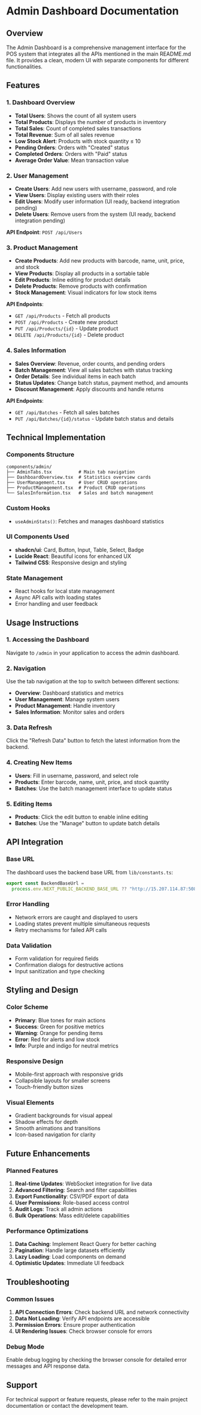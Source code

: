# Admin Dashboard Documentation

## Overview
The Admin Dashboard is a comprehensive management interface for the POS system that integrates all the APIs mentioned in the main README.md file. It provides a clean, modern UI with separate components for different functionalities.

## Features

### 1. Dashboard Overview
- **Total Users**: Shows the count of all system users
- **Total Products**: Displays the number of products in inventory
- **Total Sales**: Count of completed sales transactions
- **Total Revenue**: Sum of all sales revenue
- **Low Stock Alert**: Products with stock quantity ≤ 10
- **Pending Orders**: Orders with "Created" status
- **Completed Orders**: Orders with "Paid" status
- **Average Order Value**: Mean transaction value

### 2. User Management
- **Create Users**: Add new users with username, password, and role
- **View Users**: Display existing users with their roles
- **Edit Users**: Modify user information (UI ready, backend integration pending)
- **Delete Users**: Remove users from the system (UI ready, backend integration pending)

**API Endpoint**: `POST /api/Users`

### 3. Product Management
- **Create Products**: Add new products with barcode, name, unit, price, and stock
- **View Products**: Display all products in a sortable table
- **Edit Products**: Inline editing for product details
- **Delete Products**: Remove products with confirmation
- **Stock Management**: Visual indicators for low stock items

**API Endpoints**:
- `GET /api/Products` - Fetch all products
- `POST /api/Products` - Create new product
- `PUT /api/Products/{id}` - Update product
- `DELETE /api/Products/{id}` - Delete product

### 4. Sales Information
- **Sales Overview**: Revenue, order counts, and pending orders
- **Batch Management**: View all sales batches with status tracking
- **Order Details**: See individual items in each batch
- **Status Updates**: Change batch status, payment method, and amounts
- **Discount Management**: Apply discounts and handle returns

**API Endpoints**:
- `GET /api/Batches` - Fetch all sales batches
- `PUT /api/Batches/{id}/status` - Update batch status and details

## Technical Implementation

### Components Structure
```
components/admin/
├── AdminTabs.tsx          # Main tab navigation
├── DashboardOverview.tsx  # Statistics overview cards
├── UserManagement.tsx     # User CRUD operations
├── ProductManagement.tsx  # Product CRUD operations
└── SalesInformation.tsx   # Sales and batch management
```

### Custom Hooks
- `useAdminStats()`: Fetches and manages dashboard statistics

### UI Components Used
- **shadcn/ui**: Card, Button, Input, Table, Select, Badge
- **Lucide React**: Beautiful icons for enhanced UX
- **Tailwind CSS**: Responsive design and styling

### State Management
- React hooks for local state management
- Async API calls with loading states
- Error handling and user feedback

## Usage Instructions

### 1. Accessing the Dashboard
Navigate to `/admin` in your application to access the admin dashboard.

### 2. Navigation
Use the tab navigation at the top to switch between different sections:
- **Overview**: Dashboard statistics and metrics
- **User Management**: Manage system users
- **Product Management**: Handle inventory
- **Sales Information**: Monitor sales and orders

### 3. Data Refresh
Click the "Refresh Data" button to fetch the latest information from the backend.

### 4. Creating New Items
- **Users**: Fill in username, password, and select role
- **Products**: Enter barcode, name, unit, price, and stock quantity
- **Batches**: Use the batch management interface to update status

### 5. Editing Items
- **Products**: Click the edit button to enable inline editing
- **Batches**: Use the "Manage" button to update batch details

## API Integration

### Base URL
The dashboard uses the backend base URL from `lib/constants.ts`:
```typescript
export const BackendBaseUrl = 
  process.env.NEXT_PUBLIC_BACKEND_BASE_URL ?? "http://15.207.114.87:5082";
```

### Error Handling
- Network errors are caught and displayed to users
- Loading states prevent multiple simultaneous requests
- Retry mechanisms for failed API calls

### Data Validation
- Form validation for required fields
- Confirmation dialogs for destructive actions
- Input sanitization and type checking

## Styling and Design

### Color Scheme
- **Primary**: Blue tones for main actions
- **Success**: Green for positive metrics
- **Warning**: Orange for pending items
- **Error**: Red for alerts and low stock
- **Info**: Purple and indigo for neutral metrics

### Responsive Design
- Mobile-first approach with responsive grids
- Collapsible layouts for smaller screens
- Touch-friendly button sizes

### Visual Elements
- Gradient backgrounds for visual appeal
- Shadow effects for depth
- Smooth animations and transitions
- Icon-based navigation for clarity

## Future Enhancements

### Planned Features
1. **Real-time Updates**: WebSocket integration for live data
2. **Advanced Filtering**: Search and filter capabilities
3. **Export Functionality**: CSV/PDF export of data
4. **User Permissions**: Role-based access control
5. **Audit Logs**: Track all admin actions
6. **Bulk Operations**: Mass edit/delete capabilities

### Performance Optimizations
1. **Data Caching**: Implement React Query for better caching
2. **Pagination**: Handle large datasets efficiently
3. **Lazy Loading**: Load components on demand
4. **Optimistic Updates**: Immediate UI feedback

## Troubleshooting

### Common Issues
1. **API Connection Errors**: Check backend URL and network connectivity
2. **Data Not Loading**: Verify API endpoints are accessible
3. **Permission Errors**: Ensure proper authentication
4. **UI Rendering Issues**: Check browser console for errors

### Debug Mode
Enable debug logging by checking the browser console for detailed error messages and API response data.

## Support

For technical support or feature requests, please refer to the main project documentation or contact the development team. 